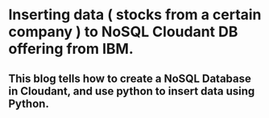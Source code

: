 # Inserting data ( stocks from a certain company ) to NoSQL Cloudant DB offering from IBM.


## This blog tells how to create a NoSQL Database in Cloudant, and use python to insert data using Python.



